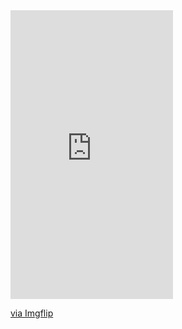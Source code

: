 <div style="width:260px;max-width:100%;"><div style="height:0;padding-bottom:177.69%;position:relative;"><iframe width="260" height="462" style="position:absolute;top:0;left:0;width:100%;height:100%;" frameBorder="0" src="https://imgflip.com/embed/5kgj6e"></iframe></div><p><a href="https://imgflip.com/gif/5kgj6e">via Imgflip</a></p></div>

